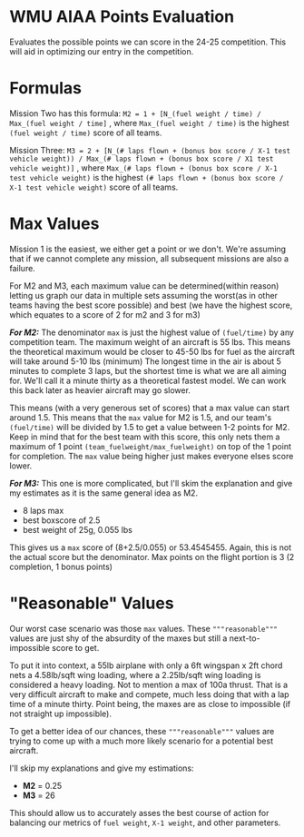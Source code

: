 # WMU AIAA Points Evaluation
Evaluates the possible points we can score in the 24-25 competition. This will aid in optimizing our entry in the competition.

# Formulas

Mission Two has this formula:
```M2 = 1 + [N_(fuel weight / time) / Max_(fuel weight / time]``` , where ```Max_(fuel weight / time)``` is the highest ```(fuel weight / time)``` score of all teams.

Mission Three:
```M3 = 2 + [N_(# laps flown + (bonus box score / X-1 test vehicle weight)) / Max_(# laps flown + (bonus box score / X1 test vehicle weight)]``` , where ```Max_(# laps flown + (bonus box score / X-1 test vehicle weight)``` is the highest ```(# laps flown + (bonus box score / X-1 test vehicle weight)``` score of all teams.


# Max Values
Mission 1 is the easiest, we either get a point or we don't. We're assuming that if we cannot complete any mission, all subsequent missions are also a failure.

For M2 and M3, each maximum value can be determined(within reason) letting us graph our data in multiple sets assuming the worst(as in other teams having the best score possible) and best (we have the highest score, which equates to a score of 2 for m2 and 3 for m3)


_**For M2:**_
The denominator ```max``` is just the highest value of ```(fuel/time)``` by any competition team. The maximum weight of an aircraft is 55 lbs. This means the theoretical maximum would be closer to 45-50 lbs for fuel as the aircraft will take around 5-10 lbs (minimum)
The longest time in the air is about 5 minutes to complete 3 laps, but the shortest time is what we are all aiming for. We'll call it a minute thirty as a theoretical fastest model. We can work this back later as heavier aircraft may go slower.

This means (with a very generous set of scores) that a max value can start around 1.5. This means that the ```max``` value for M2 is 1.5, and our team's ```(fuel/time)``` will be divided by 1.5 to get a value between 1-2 points for M2. Keep in mind that for the best team with this score, this only nets them a maximum of 1 point ```(team_fuelweight/max_fuelweight)``` on top of the 1 point for completion. The ```max``` value being higher just makes everyone elses score lower.

_**For M3:**_
This one is more complicated, but I'll skim the explanation and give my estimates as it is the same general idea as M2.
 - 8 laps max 
 - best boxscore of 2.5
 - best weight of 25g, 0.055 lbs

This gives us a ```max``` score of (8+2.5/0.055) or 53.4545455. Again, this is not the actual score but the denominator. Max points on the flight portion is 3 (2 completion, 1 bonus points)

# "**Reasonable**" Values
Our worst case scenario was those ```max``` values. These ```"""reasonable"""``` values are just shy of the absurdity of the maxes but still a next-to-impossible score to get. 

To put it into context, a 55lb airplane with only a 6ft wingspan x 2ft chord nets a 4.58lb/sqft wing loading, where a 2.25lb/sqft wing loading is considered a heavy loading. Not to mention a max of 100a thrust. That is a very difficult aircraft to make and compete, much less doing that with a lap time of a minute thirty. Point being, the maxes are as close to impossible (if not straight up impossible).

To get a better idea of our chances, these ```"""reasonable"""``` values are trying to come up with a much more likely scenario for a potential best aircraft.

I'll skip my explanations and give my estimations:
 - **M2** = 0.25
 - **M3** = 26

This should allow us to accurately asses the best course of action for balancing our metrics of ```fuel weight```, ```X-1 weight```, and other parameters.
